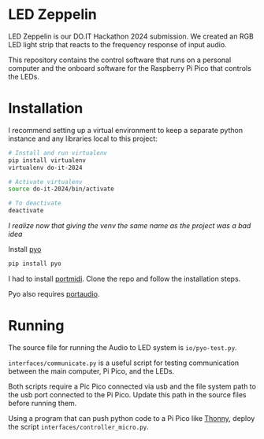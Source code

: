 # LED Zeppelin

LED Zeppelin is our DO.IT Hackathon 2024 submission. We created an RGB LED light strip that reacts to the frequency response of input audio.

This repository contains the control software that runs on a personal computer and the onboard software for the Raspberry Pi Pico that controls the LEDs.

# Installation

I recommend setting up a virtual environment to keep a separate python instance and any libraries local to this project:

```bash
# Install and run virtualenv
pip install virtualenv
virtualenv do-it-2024

# Activate virtualenv
source do-it-2024/bin/activate

# To deactivate
deactivate
```
_I realize now that giving the venv the same name as the project was a bad idea_

Install [pyo](https://github.com/belangeo/pyo)

```bash
pip install pyo
```
I had to install [portmidi](https://github.com/PortMidi/portmidi). Clone the repo and follow the installation steps.

Pyo also requires [portaudio](https://github.com/GoogleCloudPlatform/python-docs-samples/blob/main/scripts/readme-gen/templates/install_portaudio.tmpl.rst).

# Running

The source file for running the Audio to LED system is `io/pyo-test.py`.

`interfaces/communicate.py` is a useful script for testing communication between the main computer, Pi Pico, and the LEDs.

Both scripts require a Pic Pico connected via usb and the file system path to the usb port connected to the Pi Pico. Update this path in the source files before running them.

Using a program that can push python code to a Pi Pico like [Thonny](https://thonny.org/), deploy the script `interfaces/controller_micro.py`.
